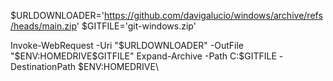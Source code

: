 $URLDOWNLOADER='https://github.com/davigalucio/windows/archive/refs/heads/main.zip'
$GITFILE='git-windows.zip'

Invoke-WebRequest -Uri "$URLDOWNLOADER" -OutFile "$ENV:HOMEDRIVE\$GITFILE"
Expand-Archive -Path C:\$GITFILE -DestinationPath $ENV:HOMEDRIVE\
